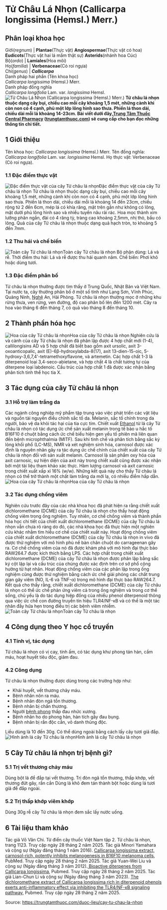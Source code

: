 # Tử Châu Lá Nhọn (Callicarpa longissima (Hemsl.) Merr.)

Phân loại khoa học  
---  
Giới(_regnum_) |  **Plantae**(Thực vật) **Angiospermae**(Thực vật có hoa) **Eudicots**(Thực vật hai lá mầm thật sự) **Asterids**(nhánh hoa Cúc)  
Bộ(_ordo_) | **Lamiales**(Hoa môi)  
Họ(_familia_) | **Verbenaceae**(Cỏ roi ngựa)  
Chi(_genus_) | **_Callicarpa_**  
Danh pháp hai phần (Tên khoa học)  
_Callicarpa longissima_ (Hemsl.) Merr.  
Danh pháp đồng nghĩa  
_Callicarpa longifolia_ Lam. var. _longissima_ Hemsl.  
![Tử Châu Lá Nhọn \(Callicarpa longissima \(Hemsl.\) Merr.\)](https://trungtamthuoc.com/images/others/tu-chau-la-nhon-2471.jpg)
**Tử châu lá nhọn thuộc dạng cây bụi, chiều cao mỗi cây khoảng 1,5 mét, những cành khi còn non có 4 cạnh, phủ một lớp lông hình sao thưa. Phiến lá thon dài, chiều dài mỗi lá khoảng 14-23cm. Bài viết dưới đây,[Trung Tâm Thuốc Central Pharmacy](https://trungtamthuoc.com/ "Trung Tâm Thuốc Central Pharmacy") ([trungtamthuoc.com](https://trungtamthuoc.com/ "trungtamthuoc.com")) sẽ cung cấp cho bạn đọc những thông tin chi tiết.**
##  1 Giới thiệu
Tên khoa học: _Callicarpa longissima_ (Hemsl.) Merr.
Tên đồng nghĩa: _Callicarpa longifolia_ Lam. var. _longissima_ Hemsl.
Họ thực vật: Verbenaceae (Cỏ roi ngựa).
### 1.1 Đặc điểm thực vật
![Đặc điểm thực vật của cây Tử châu lá nhọn](https://trungtamthuoc.com/images/item/tu-chau-la-nhon-0.jpg)Đặc điểm thực vật của cây Tử châu lá nhọn
Tử châu lá nhọn thuộc dạng cây bụi, chiều cao mỗi cây khoảng 1,5 mét, những cành khi còn non có 4 cạnh, phủ một lớp lông hình sao thưa.
Phiến lá thon dài, chiều dài mỗi lá khoảng 14 đến 23cm, chiều rộng từ 2 đến 6cm, mép lá có khía răng, mặt trên gần như không có lông, mặt dưới phủ lông hình sao và nhiều tuyến nâu rải rác.
Hoa mọc thành xim lưỡng phân ngắn, đài có 4 răng tỳ, tràng cao khoảng 2,5mm, nhị thò, bầu có lông.
Quả của cây Tử châu lá nhọn thuộc dạng quả hạch tròn, to khoảng 5 đến 7mm.
### 1.2 Thu hái và chế biến
![Toàn cây Tử châu lá nhọn](https://trungtamthuoc.com/images/item/tu-chau-la-nhon-1.jpg)Toàn cây Tử châu lá nhọn
Bộ phận dùng: Lá và rễ.
Thời điểm thu hái: Lá và rễ được thu hái quanh năm.
Chế biến: Phơi khô hoặc dùng tươi.
### 1.3 Đặc điểm phân bố
Tử châu lá nhọn thường được tìm thấy ở Trung Quốc, Nhật Bản và Việt Nam. Tại nước ta, cây thường phân bố ở một số tỉnh như Lạng Sơn, Vĩnh Phúc, Quảng Ninh, [Nghệ](https://trungtamthuoc.com/duoc-lieu/nghe-21 "Nghệ") An, Hải Phòng.
Tử châu lá nhọn thường mọc ở những khu rừng thưa, ven rừng, ven đường, độ cao phân bố lên đến 1200 mét.
Cây ra hoa vào tháng 6 đến tháng 7, có quả vào tháng 8 đến tháng 10.
##  2 Thành phần hóa học
![Hoa của cây Tử châu lá nhọn](https://trungtamthuoc.com/images/item/tu-chau-la-nhon-2.jpg)Hoa của cây Tử châu lá nhọn
Nghiên cứu lá và cành của cây Tử châu lá nhọn đã phân lập được 4 hợp chất mới (1-4), callilongisins AD và 5 hợp chất đã biết bao gồm axit ursolic, axit 3-oxoanticopalic, axit (E)-6β-hydroxylabda-8(17), axit 13-dien-15-oic, 5-hydroxy-3,6,7,4'-tetramethoxyflavone, và artemetin. Các hợp chất 1-3 là diterpenoid loại 3,4-seco-abietane, và hợp chất 4 là chất tương tự của diterpene loại labdenoic. Cấu trúc của hợp chất 1 đã được xác nhận bằng phân tích tinh thể học tia X.
##  3 Tác dụng của cây Tử châu lá nhọn
### 3.1 Hỗ trợ làm trắng da
Các ngành công nghiệp mỹ phẩm tập trung vào việc phát triển các vật liệu và nguồn tài nguyên điều chỉnh sắc tố da. Melanin, sắc tố chính trong da người, bảo vệ da khỏi tác hại của tia cực tím. Chiết xuất [Ethanol](https://trungtamthuoc.com/hoat-chat/ethanol "Ethanol") từ lá cây Tử châu lá nhọn có tác dụng ức chế sản xuất melanin trong tế bào u hắc tố B16F10 ở chuột bằng cách ức chế biểu hiện gen yếu tố phiên mã liên quan đến bệnh microphthalmia (MITF). Sau khi tinh chế và phân tích bằng sắc ký lỏng khối phổ (LC-MS), NMR và xét nghiệm sinh hóa, carnosol được xác định là nguyên nhân gây ra tác dụng ức chế chính của chiết xuất của cây Tử châu lá nhọn đối với sản xuất melanin. Carnosol là sản phẩm oxy hóa của axit carnosic, sự hiện diện của axit này trong chiết xuất cũng được xác nhận bởi một tài liệu tham khảo xác thực. Hàm lượng carnosol và axit carnosic trong chiết xuất xấp xỉ 16% (w/w). Những kết quả này cho thấy Tử châu lá nhọn có thể trở thành một chất làm trắng da mới lạ, có nhiều điểm hấp dẫn.
![Hoa của cây Tử châu lá nhọn](https://trungtamthuoc.com/images/item/tu-chau-la-nhon-3.jpg)Hoa của cây Tử châu lá nhọn
### 3.2 Tác dụng chống viêm
Nghiên cứu trước đây của các nhà khoa học đã phát hiện ra rằng chiết xuất dichloromethane (DCME) của cây Tử châu lá nhọn cho thấy hoạt động chống viêm trong ống nghiệm. Tuy nhiên, cơ chế chống viêm và thành phần hóa học chi tiết của chiết xuất dichloromethane (DCME) của cây Tử châu lá nhọn vẫn chưa rõ ràng do đó, các nhà khoa học đã thực hiện một nghiên cứu khác nhằm tìm hiểu cơ chế của chiết xuất này.
Hoạt động chống viêm của chiết xuất dichloromethane (DCME) của cây Tử châu lá nhọn in vivo đã được thử nghiệm với mô hình phù nề bàn chân chuột do carrageenan gây ra. Cơ chế chống viêm của nó đã được khám phá với mô hình đại thực bào RAW264.7 được kích thích bằng LPS. Các hợp chất trong chiết xuất dichloromethane (DCME) của cây Tử châu lá nhọn được phân lập bằng sắc ký cột lặp lại và cấu trúc của chúng được xác định trên cơ sở phổ cộng hưởng từ hạt nhân. Hoạt động chống viêm của các phân lập trong ống nghiệm cũng được thử nghiệm bằng cách ức chế giải phóng các chất trung gian gây viêm (NO, IL-6 và TNF-α) trong mô hình đại thực bào RAW264.7.
Kết quả cho thấy rằng, chiết xuất dichloromethane (DCME) của cây Tử châu lá nhọn có thể ức chế phản ứng viêm cả trong ống nghiệm và trong cơ thể sống, chủ yếu là do tác dụng hiệp đồng của nhiều phenol diterpenoid thông qua việc ức chế con đường truyền tín hiệu TLR4/NF-κB và có thể là một tác nhân đầy hứa hẹn trong điều trị các bệnh viêm nhiễm.
![Toàn cây Tử châu lá nhọn](https://trungtamthuoc.com/images/item/tu-chau-la-nhon-4.jpg)Toàn cây Tử châu lá nhọn
##  4 Công dụng theo Y học cổ truyền
### 4.1 Tính vị, tác dụng
Tử châu lá nhọn có vị cay, tính ấm, có tác dụng khư phong tán hàn, cầm máu, hoạt huyết tiêu độc, giảm đau.
### 4.2 Công dụng
Tử châu lá nhọn thường được dùng trong các trường hợp như:
  * Khái huyết, vết thương chảy máu.
  * Bệnh nhân nôn ra máu.
  * Bệnh nhân đòn ngã tổn thương.
  * Bệnh nhân bị chấn thương.
  * Người [bệnh phong](https://trungtamthuoc.com/bai-viet/benh-phong "bệnh phong") thấp đau nhức xương.
  * Bệnh nhân ho do phong hàn, hàn tích gây đau bụng.
  * Bệnh nhân bị rắn độc cắn, vô danh thũng độc.


Liều dùng là 10 đến 30g.
Có thể dùng ngoài bằng cách lấy cây tươi giã đắp.
![Hình ảnh lá cây Tử châu lá nhọn](https://trungtamthuoc.com/images/item/tu-chau-la-nhon-5.jpg)Hình ảnh lá cây Tử châu lá nhọn
##  5 Cây Tử châu lá nhọn trị bệnh gì?
### 5.1 Trị vết thương chảy máu
Dùng bột lá để đắp tại vết thương.
Trị đòn ngã tổn thương, thấp khớp, vết thương đứt gãy, rắn cắn
Dùng lá khô đem tán thành bột hoặc dùng lá tươi giã để đắp ngoài.
### 5.2 Trị thấp khớp viêm khớp
Dùng 30g rễ cây Tử châu lá nhọn đem sắc lấy nước uống.
##  6 Tài liệu tham khảo
Tác giả Võ Văn Chi. Từ điển cây thuốc Việt Nam tập 2. Tử châu lá nhọn, trang 1123. Truy cập ngày 28 tháng 2 năm 2025.
Tác giả Minori Yamahara và cộng sự (Ngày đăng tháng 1 năm 2016). [Callicarpa longissima extract, carnosol-rich, potently inhibits melanogenesis in B16F10 melanoma cells](https://pubmed.ncbi.nlm.nih.gov/26267810/), PubMed. Truy cập ngày 28 tháng 2 năm 2025.
Tác giả Yuan-Wei Liu và cộng sự (Ngày đăng tháng 3 năm 2012).[ Bioactive diterpenes from Callicarpa longissima](https://pubmed.ncbi.nlm.nih.gov/22429052/), Pubmed. Truy cập ngày 28 tháng 2 năm 2025.
Tác giả Lian-Chun Li và cộng sự (Ngày đăng tháng 3 năm 2023). [The dichloromethane extract of Callicarpa longissima rich in diterpenoid phenols exerts anti-inflammatory effect via inhibiting the TLR4/NF-κB signaling pathway](https://pubmed.ncbi.nlm.nih.gov/36587880/), Pubmed. Truy cập ngày 28 tháng 2 năm 2025.


Source: https://trungtamthuoc.com/duoc-lieu/cay-tu-chau-la-nhon